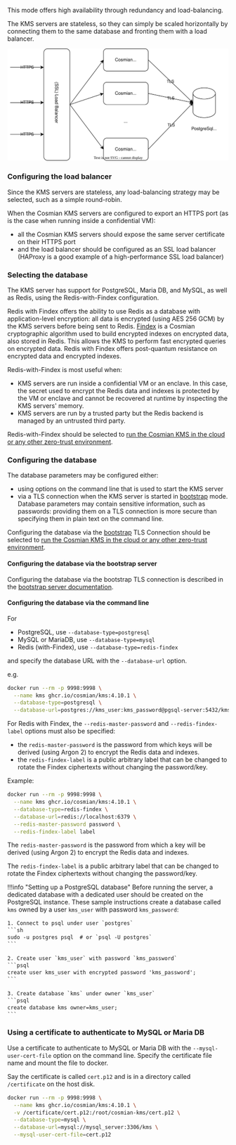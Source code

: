 This mode offers high availability through redundancy and load-balancing.

The KMS servers are stateless, so they can simply be scaled horizontally by connecting them to the same database and fronting them with a load balancer.

![high-availability](./drawings/high-availability.drawio.svg)

### Configuring the load balancer

Since the KMS servers are stateless, any load-balancing strategy may be selected, such as a simple round-robin.

When the Cosmian KMS servers are configured to export an HTTPS port (as is the case when running inside a confidential VM):

- all the Cosmian KMS servers should expose the same server certificate on their HTTPS port
- and the load balancer should be configured as an SSL load balancer (HAProxy is a good example of a high-performance SSL load balancer)

### Selecting the database

The KMS server has support for PostgreSQL, Maria DB, and MySQL, as well as Redis, using the Redis-with-Findex configuration.

Redis with Findex offers the ability to use Redis as a database with application-level encryption: all data is encrypted (using AES 256 GCM) by the KMS servers before being sent to Redis. [Findex](https://github.com/Cosmian/findex/) is a Cosmian cryptographic algorithm used to build encrypted indexes on encrypted data, also stored in Redis. This allows the KMS to perform fast encrypted queries on encrypted data. Redis with Findex offers post-quantum resistance on encrypted data and encrypted indexes.

Redis-with-Findex is most useful when:

- KMS servers are run inside a confidential VM or an enclave. In this case, the secret used to encrypt the Redis data and indexes is protected by the VM or enclave and cannot be recovered at runtime by inspecting the KMS servers' memory.
- KMS servers are run by a trusted party but the Redis backend is managed by an untrusted third party.

Redis-with-Findex should be selected to [run the Cosmian KMS in the cloud or any other zero-trust environment](./zero_trust.md).

### Configuring the database

The database parameters may be configured either:

- using options on the command line that is used to start the KMS server
- via a TLS connection when the KMS server is started in [bootstrap](./bootstrap.md) mode. Database parameters may contain sensitive information, such as passwords: providing them on a TLS connection is more secure than specifying them in plain text on the command line.

Configuring the database via the [bootstrap](./bootstrap.md) TLS Connection should be selected to [run the Cosmian KMS in the cloud or any other zero-trust environment](./zero_trust.md).

#### Configuring the database via the bootstrap server

Configuring the database via the bootstrap TLS connection is described in the [bootstrap server documentation](bootstrap.md).

#### Configuring the database via the command line

For

- PostgreSQL, use `--database-type=postgresql`
- MySQL or MariaDB, use `--database-type=mysql`
- Redis (with-Findex), use `--database-type=redis-findex`

and specify the database URL with the `--database-url` option.

e.g.

```sh
docker run --rm -p 9998:9998 \
  --name kms ghcr.io/cosmian/kms:4.10.1 \
  --database-type=postgresql \
  --database-url=postgres://kms_user:kms_password@pgsql-server:5432/kms

```

For Redis with Findex, the `--redis-master-password` and `--redis-findex-label` options must also be specified:

- the `redis-master-password` is the password from which keys will be derived (using Argon 2) to encrypt the Redis data and indexes.
- the `redis-findex-label` is a public arbitrary label that can be changed to rotate the Findex ciphertexts without changing the password/key.

Example:

```sh
docker run --rm -p 9998:9998 \
  --name kms ghcr.io/cosmian/kms:4.10.1 \
  --database-type=redis-findex \
  --database-url=redis://localhost:6379 \
  --redis-master-password password \
  --redis-findex-label label
```

The `redis-master-password` is the password from which a key will be derived (using Argon 2) to encrypt the Redis data and indexes.

The `redis-findex-label` is a public arbitrary label that can be changed to rotate the Findex ciphertexts without changing the password/key.

!!!info "Setting up a PostgreSQL database"
    Before running the server, a dedicated database with a dedicated user should be created on the PostgreSQL instance. These sample instructions create a database called `kms` owned by a user `kms_user` with password `kms_password`:

    1. Connect to psql under user `postgres`
    ```sh
    sudo -u postgres psql  # or `psql -U postgres`
    ```

    2. Create user `kms_user` with password `kms_password`
    ```psql
    create user kms_user with encrypted password 'kms_password';
    ```

    3. Create database `kms` under owner `kms_user`
    ```psql
    create database kms owner=kms_user;
    ```

### Using a certificate to authenticate to MySQL or Maria DB

Use a certificate to authenticate to MySQL or Maria DB with the `--mysql-user-cert-file` option on the command line. Specify the certificate file name and mount the file to docker.

Say the certificate is called `cert.p12` and is in a directory called `/certificate` on the host disk.

```sh
docker run --rm -p 9998:9998 \
  --name kms ghcr.io/cosmian/kms:4.10.1 \
  -v /certificate/cert.p12:/root/cosmian-kms/cert.p12 \
  --database-type=mysql \
  --database-url=mysql://mysql_server:3306/kms \
  --mysql-user-cert-file=cert.p12
```
